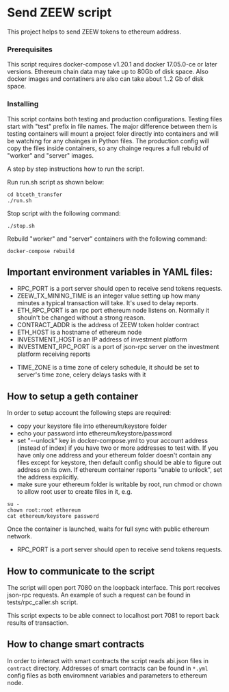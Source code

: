 # Send ZEEW script

This project helps to send ZEEW tokens to ethereum address.


### Prerequisites

This script requires docker-compose v1.20.1 and docker 17.05.0-ce or later versions. Ethereum chain data may take up to 80Gb of disk space. Also docker images and contatiners are also can take about 1..2 Gb of disk space.


### Installing

This script contains both testing and production configurations. Testing files start with "test" prefix in file names. The major difference between them is testing containers will mount a project foler directly into containers and will be watching for any chainges in Python files. The production config will copy the files inside containers, so any chainge requres a full rebuild of "worker" and "server" images.

A step by step instructions how to run the script.

Run run.sh script as shown below:

```
cd btceth_transfer
./run.sh
```

Stop script with the following command:

```
./stop.sh
```

Rebuild "worker" and "server" containers with the following command:

```
docker-compose rebuild
```


## Important environment variables in YAML files:

* RPC_PORT is a port server should open to receive send tokens requests.
* ZEEW_TX_MINING_TIME is an integer value setting up how many minutes a typical transaction will take. It's used to delay reports.
* ETH_RPC_PORT is an rpc port ethereum node listens on. Normally it shouln't be changed without a strong reason.
* CONTRACT_ADDR is the address of ZEEW token holder contract
* ETH_HOST is a hostname of ethereum node
* INVESTMENT_HOST is an IP address of investment platform
* INVESTMENT_RPC_PORT is a port of json-rpc server on the investment platform receiving reports
- TIME_ZONE is a time zone of celery schedule, it should be set to server's time zone, celery delays tasks with it


## How to setup a geth container

In order to setup account the following steps are required:
* copy your keystore file into ethereum/keystore folder
* echo your password into ethereum/keystore/password
* set "--unlock" key in docker-compose.yml to your account address (instead of index) if you have two or more addresses to test with. If you have only one address and your ethereum folder doesn't contain any files except for keystore, then default config should be able to figure out address on its own. If ethereum container reports "unable to unlock", set the address explicitly.
* make sure your ethereum folder is writable by root, run chmod or chown to allow root user to create files in it, e.g. 
```
su -
chown root:root ethereum
cat ethereum/keystore password
```

Once the container is launched, waits for full sync with public ethereum network.

* RPC_PORT is a port server should open to receive send tokens requests.

## How to communicate to the script

The script will open port 7080 on the loopback interface. This port receives json-rpc requests. An example of such a request can be found in tests/rpc_caller.sh script.

This script expects to be able connect to localhost port 7081 to report back results of transaction.

## How to change smart contracts

In order to interact with smart contracts the script reads abi.json files in `contract` directory.  Addresses of smart contracts can be found in `*.yml` config files as both enviromnent variables and parameters to ethereum node.
